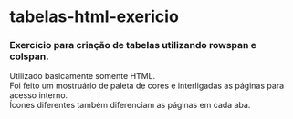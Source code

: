 # tabelas-html-exericio
### Exercício para criação de tabelas utilizando rowspan e colspan.
Utilizado basicamente somente HTML. <br/>
Foi feito um mostruário de paleta de cores e interligadas as páginas para acesso interno. <br/>
Ícones diferentes também diferenciam as páginas em cada aba.
